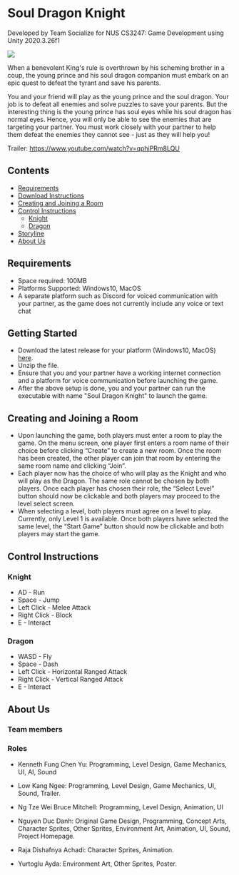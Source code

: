 #  Soul Dragon Knight

Developed by Team Socialize for NUS CS3247: Game Development using Unity 2020.3.26f1

<img src="https://i.imgur.com/awNoDAg.png">

When a benevolent King's rule is overthrown by his scheming brother in a coup, the young prince and his soul dragon companion must embark on an epic quest to defeat the tyrant and save his parents.

You and your friend will play as the young prince and the soul dragon. Your job is to defeat all enemies and solve puzzles to save your parents. But the interesting thing is the young prince has soul eyes while his soul dragon has normal eyes. Hence, you will only be able to see the enemies that are targeting your partner. You must work closely with your partner to help them defeat the enemies they cannot see - just as they will help you!

Trailer: https://www.youtube.com/watch?v=qphiPRm8LQU

## Contents
  * [Requirements](#requirements)
  * [Download Instructions](#download-instructions)
  * [Creating and Joining a Room](#creating-and-joining-a-room)
  * [Control Instructions](#control-instructions)
      - [Knight](#knight)
      - [Dragon](#dragon)
  * [Storyline](#storyline)
  * [About Us](#about-us)

## Requirements
- Space required: 100MB
- Platforms Supported: Windows10, MacOS
- A separate platform such as Discord for voiced communication with your partner, as the game does not currently include any voice or text chat

## Getting Started
- Download the latest release for your platform (Windows10, MacOS) [here]().
- Unzip the file.
- Ensure that you and your partner have a working internet connection and a platform for voice communication before launching the game.
- After the above setup is done, you and your partner can run the executable with name "Soul Dragon Knight" to launch the game.

## Creating and Joining a Room
- Upon launching the game, both players must enter a room to play the game. On the menu
screen, one player first enters a room name of their choice before clicking “Create” to create a
new room. Once the room has been created, the other player can join that room by entering the
same room name and clicking “Join”.
- Each player now has the choice of who will play as the Knight and who will play as the Dragon.
The same role cannot be chosen by both players. Once each player has chosen their role, the
“Select Level” button should now be clickable and both players may proceed to the level select
screen.
- When selecting a level, both players must agree on a level to play. Currently, only Level 1 is
available. Once both players have selected the same level, the “Start Game” button should now
be clickable and both players may start the game.

## Control Instructions

### Knight
* AD - Run
* Space - Jump
* Left Click - Melee Attack
* Right Click - Block
* E - Interact

### Dragon
* WASD - Fly
* Space - Dash
* Left Click - Horizontal Ranged Attack
* Right Click - Vertical Ranged Attack
* E - Interact

## About Us

### Team members

### Roles
* Kenneth Fung Chen Yu: Programming, Level Design, Game Mechanics, UI, AI, Sound

* Low Kang Ngee: Programming, Level Design, Game Mechanics, UI, Sound, Trailer.

* Ng Tze Wei Bruce Mitchell: Programming, Level Design, Animation, UI

* Nguyen Duc Danh: Original Game Design, Programming, Concept Arts, Character Sprites, Other Sprites, Environment Art, Animation, UI, Sound, Project Homepage.

* Raja Dishafnya Achadi: Character Sprites, Animation.

* Yurtoglu Ayda: Environment Art, Other Sprites, Poster.
